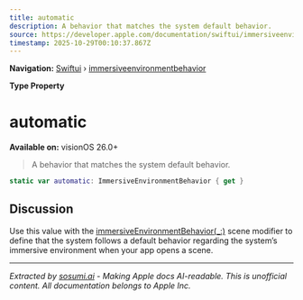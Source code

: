 ```yaml
---
title: automatic
description: A behavior that matches the system default behavior.
source: https://developer.apple.com/documentation/swiftui/immersiveenvironmentbehavior/automatic
timestamp: 2025-10-29T00:10:37.867Z
---
```


**Navigation:** [Swiftui](/documentation/swiftui) › [immersiveenvironmentbehavior](/documentation/swiftui/immersiveenvironmentbehavior)

**Type Property**

# automatic

**Available on:** visionOS 26.0+

> A behavior that matches the system default behavior.

```swift
static var automatic: ImmersiveEnvironmentBehavior { get }
```

## Discussion

Use this value with the [immersiveEnvironmentBehavior(_:)](/documentation/swiftui/scene/immersiveenvironmentbehavior(_:)) scene modifier to define that the system follows a default behavior regarding the system’s immersive environment when your app opens a scene.

---

*Extracted by [sosumi.ai](https://sosumi.ai) - Making Apple docs AI-readable.*
*This is unofficial content. All documentation belongs to Apple Inc.*
